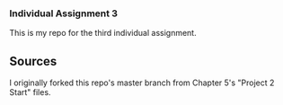 ### Individual Assignment 3
This is my repo for the third individual assignment.
## Sources
I originally forked this repo's master branch from Chapter 5's "Project 2 Start" files.
